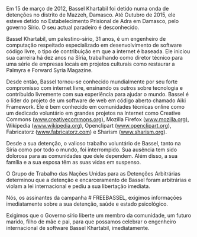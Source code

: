 Em 15 de março de 2012, Bassel Khartabil foi detido numa onda de detenções no distrito de Mazzeh, Damasco.
Até Outubro de 2015, ele esteve detido no Estabelecimento Prisional de Adra em Damasco, pelo governo Sírio.
O seu actual paradeiro é desconhecido.

Bassel Khartabil, um palestino-sírio, 31 anos, é um engenheiro de computação respeitado especializado em desenvolvimento de software código livre, o tipo de contribuição em que a internet é baseada. Ele iniciou sua carreira há dez anos na Síria, trabalhando como diretor técnico para uma série de empresas locais em projetos culturais como restaurar a Palmyra e Forward Syria Magazine.

Desde então, Bassel tornou-se conhecido mundialmente por seu forte compromisso com internet livre, ensinando os outros sobre tecnologia e contribuido livremente com sua experiência para ajudar o mundo. Bassel é o líder do projeto de um software de web em código aberto chamado Aiki Framework. Ele é bem conhecido em comunidades técnicas online  como um dedicado voluntário em grandes projetos na Internet como Creative Commons (www.creativecommons.org), Mozilla Firefox (www.mozilla.org), Wikipedia (www.wikipedia.org), Openclipart (www.openclipart.org), Fabricatorz (www.fabricatorz.com) e Sharism (www.sharism.org).

Desde a sua detenção, o valioso trabalho voluntário de Bassel, tanto na Síria como por todo o mundo, foi interrompido. Sua ausência tem sido dolorosa para as comunidades que dele dependem. Além disso, a sua família e a sua esposa têm as suas vidas em suspenso.

O Grupo de Trabalho das Nações Unidas para as Detenções Arbitrárias determinou que a detenção e encarceramento de Bassel foram arbitrárias e violam a lei internacional e pediu a sua libertação imediata.

Nós, os assinantes da campanha # FREEBASSEL, exigimos informações imediatamente sobre a sua detenção, saúde e estado psicológico.

Exigimos que o Governo sírio liberte um membro da comunidade, um futuro marido, filho de mãe e pai, para que possamos celebrar o engenheiro internacional de software Bassel Khartabil, imediatamente.
